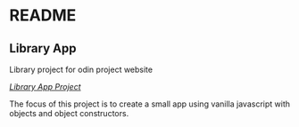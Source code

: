 # README

## Library App

Library project for odin project website

[*Library App Project*](https://www.theodinproject.com/courses/javascript/lessons/library)

The focus of this project is to create a small app using vanilla javascript with objects and object constructors.

